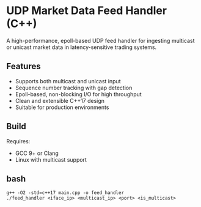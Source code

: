 # UDP Market Data Feed Handler (C++)

A high-performance, epoll-based UDP feed handler for ingesting multicast or unicast market data in latency-sensitive trading systems.

## Features

- Supports both multicast and unicast input
- Sequence number tracking with gap detection
- Epoll-based, non-blocking I/O for high throughput
- Clean and extensible C++17 design
- Suitable for production environments

## Build

Requires:
- GCC 9+ or Clang
- Linux with multicast support

## bash
```
g++ -O2 -std=c++17 main.cpp -o feed_handler
./feed_handler <iface_ip> <multicast_ip> <port> <is_multicast>

